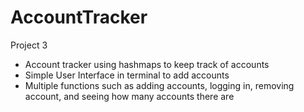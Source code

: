 # AccountTracker
Project 3
- Account tracker using hashmaps to keep track of accounts
- Simple User Interface in terminal to add accounts
- Multiple functions such as adding accounts, logging in, removing account, and seeing how many accounts there are
